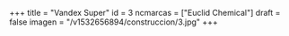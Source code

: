 +++
title = "Vandex Super"
id = 3
ncmarcas = ["Euclid Chemical"]
draft = false
imagen = "/v1532656894/construccion/3.jpg"
+++

<!--more-->
